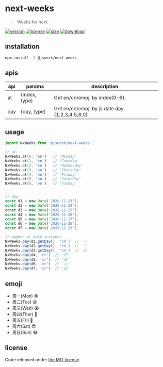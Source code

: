 # next-weeks
> Weeks for next.

[![version][version-image]][version-url]
[![license][license-image]][license-url]
[![size][size-image]][size-url]
[![download][download-image]][download-url]

## installation
```bash
npm install -S @jswork/next-weeks
```

## apis
| api | params        | description                                    |
| --- | ------------- | ---------------------------------------------- |
| at  | (index, type) | Get en/cn/emoji by index(0-6).                 |
| day | (day, type)   | Get en/cn/emoji by js date day.(1,2,3,4,5,6,0) |

## usage
```js
import NxWeeks from '@jswork/next-weeks';

// at:
NxWeeks.at(0, 'en')   // 'Monday'
NxWeeks.at(1, 'en')   // 'Tuesday'
NxWeeks.at(2, 'en')   // 'Wednesday'
NxWeeks.at(3, 'en')   // 'Thursday'
NxWeeks.at(4, 'en')   // 'Friday'
NxWeeks.at(5, 'en')   // 'Saturday'
NxWeeks.at(6, 'en')   // 'Sunday'


// day:
const d1 = new Date('2020-11-23');
const d2 = new Date('2020-11-24');
const d3 = new Date('2020-11-25');
const d4 = new Date('2020-11-26');
const d5 = new Date('2020-11-27');
const d6 = new Date('2020-11-28');
const d7 = new Date('2020-11-29');

// number or date instance
NxWeeks.day(d1.getDay(), 'cn')  // '一'
NxWeeks.day(d2.getDay(), 'cn')  // '二'
NxWeeks.day(d3.getDay(), 'cn')  // '三'
NxWeeks.day(d4, 'cn')  // '四'
NxWeeks.day(d5, 'cn')  // '五'
NxWeeks.day(d6, 'cn')  // '六'
NxWeeks.day(d7, 'cn')  // '日'
```

## emoji
- 周一(Mon) 😝
- 周二(Tue) 😪
- 周三(Wed) 😭
- 周四(Thur) 🤪
- 周五(Fri) 🤣
- 周六(Sat) 😎
- 周日(Sun) 😂

## license
Code released under [the MIT license](https://github.com/afeiship/next-weeks/blob/master/LICENSE.txt).

[version-image]: https://img.shields.io/npm/v/@jswork/next-weeks
[version-url]: https://npmjs.org/package/@jswork/next-weeks

[license-image]: https://img.shields.io/npm/l/@jswork/next-weeks
[license-url]: https://github.com/afeiship/next-weeks/blob/master/LICENSE.txt

[size-image]: https://img.shields.io/bundlephobia/minzip/@jswork/next-weeks
[size-url]: https://github.com/afeiship/next-weeks/blob/master/dist/next-weeks.min.js

[download-image]: https://img.shields.io/npm/dm/@jswork/next-weeks
[download-url]: https://www.npmjs.com/package/@jswork/next-weeks
